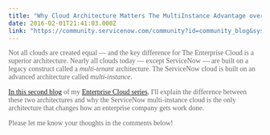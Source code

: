 ```yaml
---
title: "Why Cloud Architecture Matters The MultiInstance Advantage over MultiTenant"
date: 2016-02-01T21:41:03.000Z
link: "https://community.servicenow.com/community?id=community_blog&sys_id=a59c2ee1dbd0dbc01dcaf3231f961988"
---
```

<p style="color: #666666; font-family: Montserrat;">Not all clouds are created equal — and the key difference for The Enterprise Cloud is a superior architecture. Nearly all clouds today — except ServiceNow — are built on a legacy construct called a <em>multi-tenant</em> architecture. The ServiceNow cloud is built on an advanced architecture called <em>multi-instance</em>.</p><p style="color: #666666; font-family: Montserrat;"></p><p style="color: #666666; font-family: Montserrat;"><a title="rvicematters.servicenow.com/why-cloud-architecture-matters-the-multi-instance-advantage-over-multi-tenant/" href="http://servicematters.servicenow.com/why-cloud-architecture-matters-the-multi-instance-advantage-over-multi-tenant/">In this second blog</a> of my <span style="color: #333333;"><a title="rvicematters.servicenow.com/introducing-the-enterprise-cloud/" href="http://servicematters.servicenow.com/introducing-the-enterprise-cloud/">Enterprise Cloud series</a></span>, I'll explain the difference between these two architectures and why the ServiceNow multi-instance cloud is the only architecture that changes how an enterprise company gets work done.</p><p style="color: #666666; font-family: Montserrat;"></p><p style="color: #666666; font-family: Montserrat;">Please let me know your thoughts in the comments below!</p>